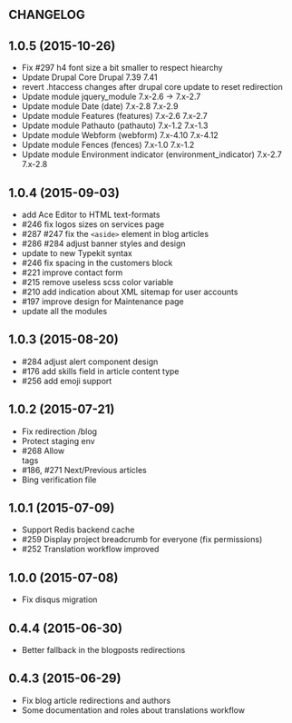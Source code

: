 CHANGELOG
---------

## 1.0.5 (2015-10-26)
 * Fix #297 h4 font size a bit smaller to respect hiearchy
 * Update Drupal Core Drupal 7.39 7.41
 * revert .htaccess changes after drupal core update to reset redirection
 * Update module jquery_module 7.x-2.6 -> 7.x-2.7
 * Update module Date (date) 7.x-2.8 7.x-2.9
 * Update module Features (features) 7.x-2.6 7.x-2.7
 * Update module Pathauto (pathauto) 7.x-1.2 7.x-1.3
 * Update module Webform (webform) 7.x-4.10 7.x-4.12
 * Update module Fences (fences) 7.x-1.0 7.x-1.2
 * Update module Environment indicator (environment_indicator) 7.x-2.7 7.x-2.8

## 1.0.4 (2015-09-03)
 * add Ace Editor to HTML text-formats
 * #246 fix logos sizes on services page
 * #287 #247 fix the `<aside>` element in blog articles
 * #286 #284 adjust banner styles and design
 * update to new Typekit syntax
 * #246 fix spacing in the customers block
 * #221 improve contact form
 * #215 remove useless scss color variable
 * #210 add indication about XML sitemap for user accounts
 * #197 improve design for Maintenance page
 * update all the modules

## 1.0.3 (2015-08-20)
 * #284 adjust alert component design
 * #176 add skills field in article content type
 * #256 add emoji support

## 1.0.2 (2015-07-21)
 * Fix redirection /blog
 * Protect staging env
 * #268 Allow <br> tags
 * #186, #271 Next/Previous articles
 * Bing verification file

## 1.0.1 (2015-07-09)
 * Support Redis backend cache
 * #259 Display project breadcrumb for everyone (fix permissions)
 * #252 Translation workflow improved

## 1.0.0 (2015-07-08)
 * Fix disqus migration

## 0.4.4 (2015-06-30)
 * Better fallback in the blogposts redirections

## 0.4.3 (2015-06-29)

 * Fix blog article redirections and authors
 * Some documentation and roles about translations workflow
